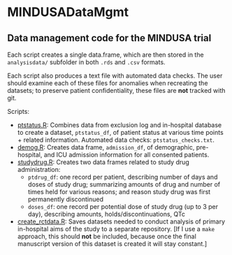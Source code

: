 # MINDUSADataMgmt
## Data management code for the MINDUSA trial

Each script creates a single data.frame, which are then stored in the `analysisdata/` subfolder in both `.rds` and `.csv` formats.

Each script also produces a text file with automated data checks. The user should examine each of these files for anomalies when recreating the datasets; to preserve patient confidentiality, these files are **not** tracked with git.

Scripts:

- [ptstatus.R](ptstatus.R): Combines data from exclusion log and in-hospital database to create a dataset, `ptstatus_df`, of patient status at various time points + related information. Automated data checks: `ptstatus_checks.txt`.
- [demog.R](demog.R): Creates data frame, `admission_df`, of demographic, pre-hospital, and ICU admission information for all consented patients.
- [studydrug.R](studydrug.R): Creates two data frames related to study drug administration:
    - `ptdrug_df`: one record per patient, describing number of days and doses of study drug; summarizing amounts of drug and number of times held for various reasons; and reason study drug was first permanently discontinued
    - `doses_df`: one record per potential dose of study drug (up to 3 per day), describing amounts, holds/discontinuations, QTc
- [create_rctdata.R](create_rctdata.R): Saves datasets needed to conduct analysis of primary in-hospital aims of the study to a separate repository. [If I use a `make` approach, this should **not** be included, because once the final manuscript version of this dataset is created it will stay constant.]